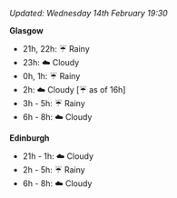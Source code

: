 *Updated: Wednesday 14th February 19:30*

**Glasgow**

* 21h, 22h: :umbrella: Rainy
* 23h: :cloud: Cloudy
* 0h, 1h: :umbrella: Rainy
* 2h: :cloud: Cloudy [:umbrella: as of 16h]
* 3h - 5h: :umbrella: Rainy
* 6h - 8h: :cloud: Cloudy

**Edinburgh**

* 21h - 1h: :cloud: Cloudy
* 2h - 5h: :umbrella: Rainy
* 6h - 8h: :cloud: Cloudy
